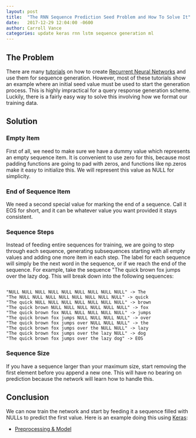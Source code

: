 ```yaml
---
layout: post
title:  "The RNN Sequence Prediction Seed Problem and How To Solve It"
date:   2017-12-29 12:04:00 -0600
author: Carroll Vance
categories: update keras rnn lstm sequence generation ml
---
```

## The Problem
There are many [tutorials][mlm] on how to create [Recurrent Neural Networks][rnn] and use them for sequence generation. However, most of these tutorials show an example where an initial seed value must be used to start the generation process. This is highly impractical for a query response generation scheme. Luckily, there is a fairly easy way to solve this involving how we format our training data.

## Solution
### Empty Item
First of all, we need to make sure we have a dummy value which represents an empty sequence item. It is convenient to use zero for this, because most padding functions are going to pad with zeros, and functions like np.zeros make it easy to initialize this. We will represent this value as NULL for simplicity.
### End of Sequence Item
We need a second special value for marking the end of a sequence. Call it EOS for short, and it can be whatever value you want provided it stays consistent.
### Sequence Steps
Instead of feeding entire sequences for training, we are going to step through each sequence, generating subsequences starting with all empty values and adding one more item in each step. The label for each sequence will simply be the next word in the sequence, or <EOS> if we reach the end of the sequence. For example, take the sequence "The quick brown fox jumps over the lazy dog. This will break down into the following sequences:
<pre><code class="python">
"NULL NULL NULL NULL NULL NULL NULL NULL NULL" -> The
"The NULL NULL NULL NULL NULL NULL NULL NULL" -> quick
"The quick NULL NULL NULL NULL NULL NULL NULL" -> brown
"The quick brown NULL NULL NULL NULL NULL NULL" -> fox
"The quick brown fox NULL NULL NULL NULL NULL" -> jumps
"The quick brown fox jumps NULL NULL NULL NULL" -> over
"The quick brown fox jumps over NULL NULL NULL" -> the
"The quick brown fox jumps over the NULL NULL" -> lazy
"The quick brown fox jumps over the lazy NULL" -> dog
"The quick brown fox jumps over the lazy dog" -> EOS
</code></pre>
### Sequence Size
If you have a sequence larger than your maximum size, start removing the first element before you append a new one. This will have no bearing on prediction because the network will learn how to handle this.
## Conclusion
We can now train the network and start by feeding it a sequence filled with NULLs to predict the first value. Here is an example doing this using [Keras][keras]:
- [Preprocessing & Model][model]

[mlm]: https://machinelearningmastery.com/text-generation-lstm-recurrent-neural-networks-python-keras/
[keras]: https://keras.io
[model]: https://github.com/csvance/armchair-expert/blob/master/models/structure.py
[rnn]: https://en.wikipedia.org/wiki/Recurrent_neural_network
